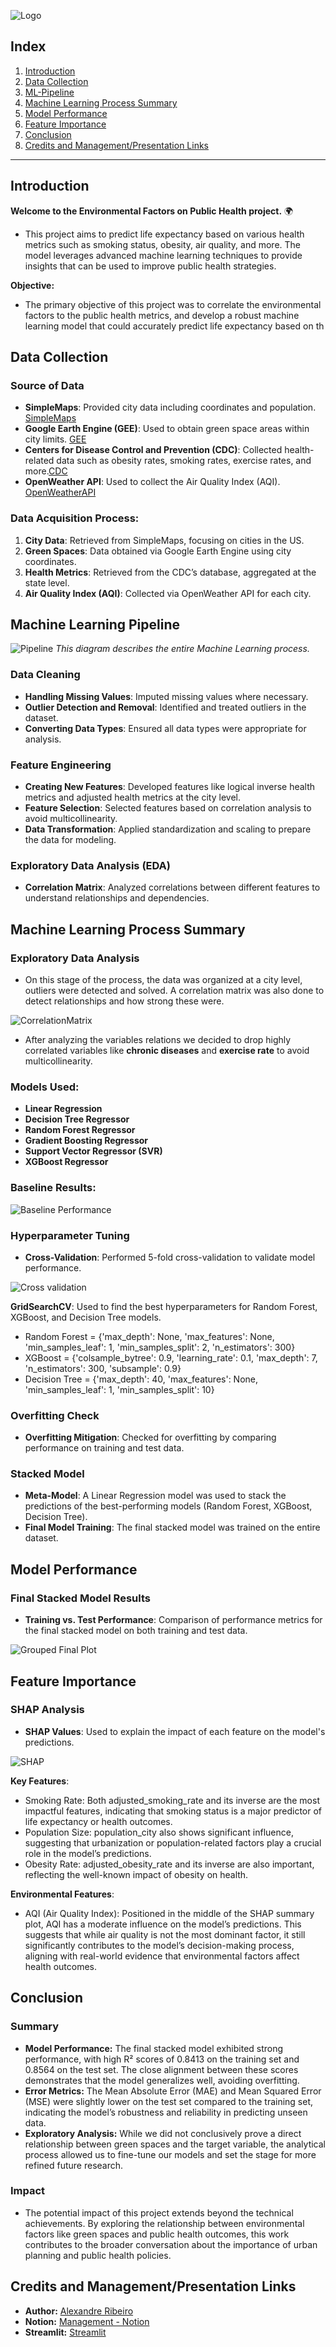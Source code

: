 ![Logo](visualizations/logo.png)

## Index 

1. [Introduction](#introduction)
2. [Data Collection](#data-collection)
3. [ML-Pipeline](#Machine-Learning-Pipeline)  
4. [Machine Learning Process Summary](#Machine-Learning-Process-Summary)  
5. [Model Performance](#model-performance)    
6. [Feature Importance](#feature-importance)  
7. [Conclusion](#conclusion)
8. [Credits and Management/Presentation Links](#Credits-and-Management/Presentation-Links)

---

## Introduction

**Welcome to the Environmental Factors on Public Health project.** 🌍

- This project aims to predict life expectancy based on various health metrics such as smoking status, obesity, air quality, and more. The model leverages advanced machine learning techniques to provide insights that can be used to improve public health strategies.

**Objective:**

- The primary objective of this project was to correlate the environmental factors to the public health metrics, and develop a robust machine learning model that could accurately predict life expectancy based on th

## Data Collection

### Source of Data
- **SimpleMaps**: Provided city data including coordinates and population. [SimpleMaps](https://simplemaps.com/data/world-cities)
- **Google Earth Engine (GEE)**: Used to obtain green space areas within city limits. [GEE](https://earthengine.google.com/)
- **Centers for Disease Control and Prevention (CDC)**: Collected health-related data such as obesity rates, smoking rates, exercise rates, and more.[CDC](https://cdi.cdc.gov/)
- **OpenWeather API**: Used to collect the Air Quality Index (AQI). [OpenWeatherAPI](https://openweathermap.org/api)

### Data Acquisition Process:

  1. **City Data**: Retrieved from SimpleMaps, focusing on cities in the US.
  2. **Green Spaces**: Data obtained via Google Earth Engine using city coordinates.
  3. **Health Metrics**: Retrieved from the CDC’s database, aggregated at the state level.
  4. **Air Quality Index (AQI)**: Collected via OpenWeather API for each city.

## Machine Learning Pipeline

![Pipeline](visualizations/ML_pipeline.png)
*This diagram describes the entire Machine Learning process.*

### Data Cleaning
- **Handling Missing Values**: Imputed missing values where necessary.
- **Outlier Detection and Removal**: Identified and treated outliers in the dataset.
- **Converting Data Types**: Ensured all data types were appropriate for analysis.

### Feature Engineering
- **Creating New Features**: Developed features like logical inverse health metrics and adjusted health metrics at the city level.
- **Feature Selection**: Selected features based on correlation analysis to avoid multicollinearity.
- **Data Transformation**: Applied standardization and scaling to prepare the data for modeling.

### Exploratory Data Analysis (EDA)
- **Correlation Matrix**: Analyzed correlations between different features to understand relationships and dependencies.

## Machine Learning Process Summary

### Exploratory Data Analysis

- On this stage of the process, the data was organized at a city level, outliers were detected and solved. A correlation matrix was also done to detect relationships and how strong these were.

![CorrelationMatrix](visualizations/Correlation_matrix_features.png)

- After analyzing the variables relations we decided to drop highly correlated variables like **chronic diseases** and **exercise rate** to avoid multicollinearity.

### Models Used:

- **Linear Regression**
- **Decision Tree Regressor**
- **Random Forest Regressor**
- **Gradient Boosting Regressor**
- **Support Vector Regressor (SVR)**
- **XGBoost Regressor**

### Baseline Results:

![Baseline Performance](visualizations/baseline_models_performance.png)

### Hyperparameter Tuning
- **Cross-Validation**: Performed 5-fold cross-validation to validate model performance.

![Cross validation](visualizations/Cross-validation.png)

**GridSearchCV**: Used to find the best hyperparameters for Random Forest, XGBoost, and Decision Tree models.

- Random Forest = {'max_depth': None, 'max_features': None, 'min_samples_leaf': 1, 'min_samples_split': 2, 'n_estimators': 300}
- XGBoost = {'colsample_bytree': 0.9, 'learning_rate': 0.1, 'max_depth': 7, 'n_estimators': 300, 'subsample': 0.9}
- Decision Tree = {'max_depth': 40, 'max_features': None, 'min_samples_leaf': 1, 'min_samples_split': 10}

### Overfitting Check

- **Overfitting Mitigation**: Checked for overfitting by comparing performance on training and test data.

### Stacked Model

- **Meta-Model**: A Linear Regression model was used to stack the predictions of the best-performing models (Random Forest, XGBoost, Decision Tree).
- **Final Model Training**: The final stacked model was trained on the entire dataset.

## Model Performance

### Final Stacked Model Results
- **Training vs. Test Performance**: Comparison of performance metrics for the final stacked model on both training and test data.

![Grouped Final Plot](visualizations/Grouplot_final_staked_model.png)

## Feature Importance

### SHAP Analysis
- **SHAP Values**: Used to explain the impact of each feature on the model's predictions.

![SHAP](visualizations/SHAP_features.png)

**Key Features**:
- Smoking Rate: Both adjusted_smoking_rate and its inverse are the most impactful features, indicating that smoking status is a major predictor of life expectancy or health outcomes.
- Population Size: population_city also shows significant influence, suggesting that urbanization or population-related factors play a crucial role in the model’s predictions.
- Obesity Rate: adjusted_obesity_rate and its inverse are also important, reflecting the well-known impact of obesity on health.

**Environmental Features**:
- AQI (Air Quality Index): Positioned in the middle of the SHAP summary plot, AQI has a moderate influence on the model’s predictions. This suggests that while air quality is not the most dominant factor, it still significantly contributes to the model’s decision-making process, aligning with real-world evidence that environmental factors affect health outcomes.

## Conclusion

### Summary

- **Model Performance:** The final stacked model exhibited strong performance, with high R² scores of 0.8413 on the training set and 0.8564 on the test set. The close alignment between these scores demonstrates that the model generalizes well, avoiding overfitting.
- **Error Metrics:** The Mean Absolute Error (MAE) and Mean Squared Error (MSE) were slightly lower on the test set compared to the training set, indicating the model’s robustness and reliability in predicting unseen data.
- **Exploratory Analysis:** While we did not conclusively prove a direct relationship between green spaces and the target variable, the analytical process allowed us to fine-tune our models and set the stage for more refined future research.


### Impact
- The potential impact of this project extends beyond the technical achievements. By exploring the relationship between environmental factors like green spaces and public health outcomes, this work contributes to the broader conversation about the importance of urban planning and public health policies.


## Credits and Management/Presentation Links

- **Author:** [Alexandre Ribeiro](https://www.linkedin.com/in/alexandre-ribeiro-264445279/)
- **Notion:** [Management - Notion](https://alpine-bathtub-2e4.notion.site/Environmental-factors-on-Public-Health-deea5e9c20714696972fc24a07de5fcc)
- **Streamlit:** [Streamlit](https://environmentalfactorsonpublichealth-mhqzqkmqrhuhqqyt8h9yci.streamlit.app/)

